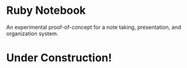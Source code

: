 Ruby Notebook
=============
An experimental proof-of-concept for a note taking, presentation, and organization system.

Under Construction!
===================

